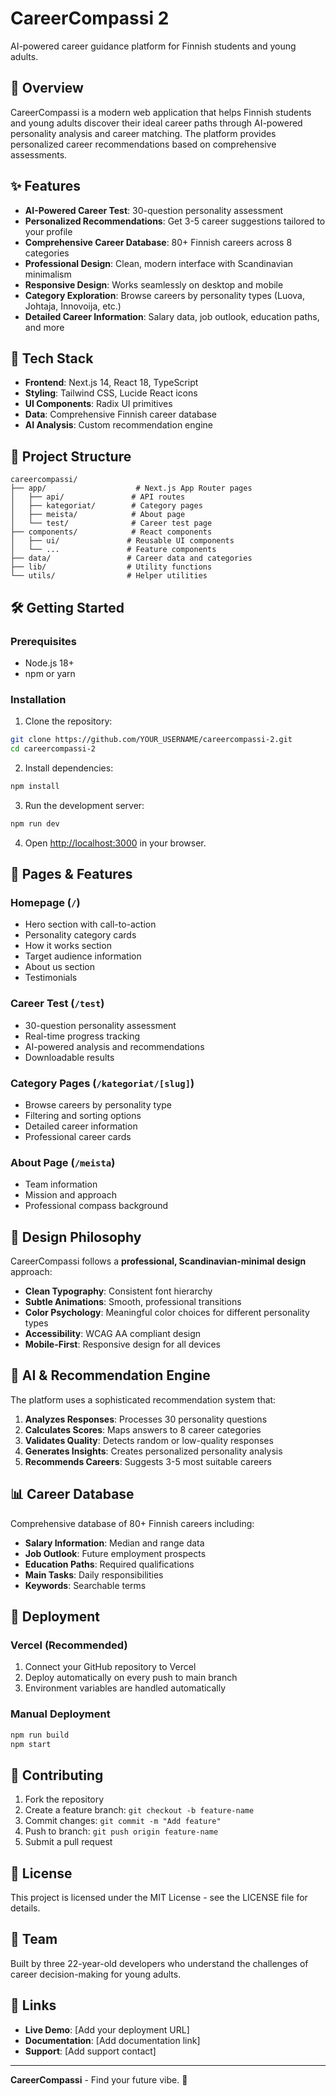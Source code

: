 # CareerCompassi 2

AI-powered career guidance platform for Finnish students and young adults.

## 🎯 Overview

CareerCompassi is a modern web application that helps Finnish students and young adults discover their ideal career paths through AI-powered personality analysis and career matching. The platform provides personalized career recommendations based on comprehensive assessments.

## ✨ Features

- **AI-Powered Career Test**: 30-question personality assessment
- **Personalized Recommendations**: Get 3-5 career suggestions tailored to your profile
- **Comprehensive Career Database**: 80+ Finnish careers across 8 categories
- **Professional Design**: Clean, modern interface with Scandinavian minimalism
- **Responsive Design**: Works seamlessly on desktop and mobile
- **Category Exploration**: Browse careers by personality types (Luova, Johtaja, Innovoija, etc.)
- **Detailed Career Information**: Salary data, job outlook, education paths, and more

## 🚀 Tech Stack

- **Frontend**: Next.js 14, React 18, TypeScript
- **Styling**: Tailwind CSS, Lucide React icons
- **UI Components**: Radix UI primitives
- **Data**: Comprehensive Finnish career database
- **AI Analysis**: Custom recommendation engine

## 📁 Project Structure

```
careercompassi/
├── app/                    # Next.js App Router pages
│   ├── api/               # API routes
│   ├── kategoriat/        # Category pages
│   ├── meista/            # About page
│   └── test/              # Career test page
├── components/            # React components
│   ├── ui/               # Reusable UI components
│   └── ...               # Feature components
├── data/                 # Career data and categories
├── lib/                  # Utility functions
└── utils/                # Helper utilities
```

## 🛠️ Getting Started

### Prerequisites

- Node.js 18+ 
- npm or yarn

### Installation

1. Clone the repository:
```bash
git clone https://github.com/YOUR_USERNAME/careercompassi-2.git
cd careercompassi-2
```

2. Install dependencies:
```bash
npm install
```

3. Run the development server:
```bash
npm run dev
```

4. Open [http://localhost:3000](http://localhost:3000) in your browser.

## 📱 Pages & Features

### Homepage (`/`)
- Hero section with call-to-action
- Personality category cards
- How it works section
- Target audience information
- About us section
- Testimonials

### Career Test (`/test`)
- 30-question personality assessment
- Real-time progress tracking
- AI-powered analysis and recommendations
- Downloadable results

### Category Pages (`/kategoriat/[slug]`)
- Browse careers by personality type
- Filtering and sorting options
- Detailed career information
- Professional career cards

### About Page (`/meista`)
- Team information
- Mission and approach
- Professional compass background

## 🎨 Design Philosophy

CareerCompassi follows a **professional, Scandinavian-minimal design** approach:

- **Clean Typography**: Consistent font hierarchy
- **Subtle Animations**: Smooth, professional transitions
- **Color Psychology**: Meaningful color choices for different personality types
- **Accessibility**: WCAG AA compliant design
- **Mobile-First**: Responsive design for all devices

## 🧠 AI & Recommendation Engine

The platform uses a sophisticated recommendation system that:

1. **Analyzes Responses**: Processes 30 personality questions
2. **Calculates Scores**: Maps answers to 8 career categories
3. **Validates Quality**: Detects random or low-quality responses
4. **Generates Insights**: Creates personalized personality analysis
5. **Recommends Careers**: Suggests 3-5 most suitable careers

## 📊 Career Database

Comprehensive database of 80+ Finnish careers including:

- **Salary Information**: Median and range data
- **Job Outlook**: Future employment prospects
- **Education Paths**: Required qualifications
- **Main Tasks**: Daily responsibilities
- **Keywords**: Searchable terms

## 🚀 Deployment

### Vercel (Recommended)

1. Connect your GitHub repository to Vercel
2. Deploy automatically on every push to main branch
3. Environment variables are handled automatically

### Manual Deployment

```bash
npm run build
npm start
```

## 🤝 Contributing

1. Fork the repository
2. Create a feature branch: `git checkout -b feature-name`
3. Commit changes: `git commit -m "Add feature"`
4. Push to branch: `git push origin feature-name`
5. Submit a pull request

## 📄 License

This project is licensed under the MIT License - see the LICENSE file for details.

## 👥 Team

Built by three 22-year-old developers who understand the challenges of career decision-making for young adults.

## 🔗 Links

- **Live Demo**: [Add your deployment URL]
- **Documentation**: [Add documentation link]
- **Support**: [Add support contact]

---

**CareerCompassi** - Find your future vibe. 🧭